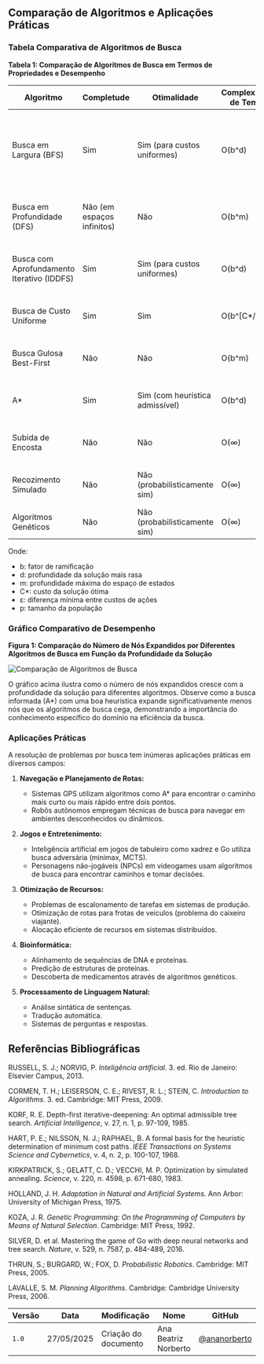 ## Comparação de Algoritmos e Aplicações Práticas

### Tabela Comparativa de Algoritmos de Busca

**Tabela 1: Comparação de Algoritmos de Busca em Termos de Propriedades e Desempenho**

| Algoritmo | Completude | Otimalidade | Complexidade de Tempo | Complexidade de Espaço | Aplicações Típicas |
|-----------|------------|-------------|----------------------|------------------------|-------------------|
| Busca em Largura (BFS) | Sim | Sim (para custos uniformes) | O(b^d) | O(b^d) | Caminhos mais curtos em grafos não ponderados, quebra-cabeças com poucas ações |
| Busca em Profundidade (DFS) | Não (em espaços infinitos) | Não | O(b^m) | O(bm) | Labirintos, quebra-cabeças, análise de jogos |
| Busca com Aprofundamento Iterativo (IDDFS) | Sim | Sim (para custos uniformes) | O(b^d) | O(bd) | Problemas com profundidade de solução desconhecida |
| Busca de Custo Uniforme | Sim | Sim | O(b^[C*/ε]) | O(b^[C*/ε]) | Caminhos de menor custo em grafos ponderados |
| Busca Gulosa Best-First | Não | Não | O(b^m) | O(b^m) | Problemas onde a heurística é informativa |
| A* | Sim | Sim (com heurística admissível) | O(b^d) | O(b^d) | Planejamento de rotas, navegação robótica |
| Subida de Encosta | Não | Não | O(∞) | O(1) | Otimização local, ajuste de parâmetros |
| Recozimento Simulado | Não | Não (probabilisticamente sim) | O(∞) | O(1) | Problemas com muitos máximos locais |
| Algoritmos Genéticos | Não | Não (probabilisticamente sim) | O(∞) | O(p) | Otimização combinatória, design |

Onde:
- b: fator de ramificação
- d: profundidade da solução mais rasa
- m: profundidade máxima do espaço de estados
- C*: custo da solução ótima
- ε: diferença mínima entre custos de ações
- p: tamanho da população

### Gráfico Comparativo de Desempenho

**Figura 1: Comparação do Número de Nós Expandidos por Diferentes Algoritmos de Busca em Função da Profundidade da Solução**

![Comparação de Algoritmos de Busca](comparison_chart.png)

O gráfico acima ilustra como o número de nós expandidos cresce com a profundidade da solução para diferentes algoritmos. Observe como a busca informada (A*) com uma boa heurística expande significativamente menos nós que os algoritmos de busca cega, demonstrando a importância do conhecimento específico do domínio na eficiência da busca.

### Aplicações Práticas

A resolução de problemas por busca tem inúmeras aplicações práticas em diversos campos:

1. **Navegação e Planejamento de Rotas:**
   - Sistemas GPS utilizam algoritmos como A* para encontrar o caminho mais curto ou mais rápido entre dois pontos.
   - Robôs autônomos empregam técnicas de busca para navegar em ambientes desconhecidos ou dinâmicos.

2. **Jogos e Entretenimento:**
   - Inteligência artificial em jogos de tabuleiro como xadrez e Go utiliza busca adversária (minimax, MCTS).
   - Personagens não-jogáveis (NPCs) em videogames usam algoritmos de busca para encontrar caminhos e tomar decisões.

3. **Otimização de Recursos:**
   - Problemas de escalonamento de tarefas em sistemas de produção.
   - Otimização de rotas para frotas de veículos (problema do caixeiro viajante).
   - Alocação eficiente de recursos em sistemas distribuídos.

4. **Bioinformática:**
   - Alinhamento de sequências de DNA e proteínas.
   - Predição de estruturas de proteínas.
   - Descoberta de medicamentos através de algoritmos genéticos.

5. **Processamento de Linguagem Natural:**
   - Análise sintática de sentenças.
   - Tradução automática.
   - Sistemas de perguntas e respostas.



## Referências Bibliográficas

RUSSELL, S. J.; NORVIG, P. *Inteligência artificial*. 3. ed. Rio de Janeiro: Elsevier Campus, 2013.

CORMEN, T. H.; LEISERSON, C. E.; RIVEST, R. L.; STEIN, C. *Introduction to Algorithms*. 3. ed. Cambridge: MIT Press, 2009.

KORF, R. E. Depth-first iterative-deepening: An optimal admissible tree search. *Artificial Intelligence*, v. 27, n. 1, p. 97-109, 1985.

HART, P. E.; NILSSON, N. J.; RAPHAEL, B. A formal basis for the heuristic determination of minimum cost paths. *IEEE Transactions on Systems Science and Cybernetics*, v. 4, n. 2, p. 100-107, 1968.

KIRKPATRICK, S.; GELATT, C. D.; VECCHI, M. P. Optimization by simulated annealing. *Science*, v. 220, n. 4598, p. 671-680, 1983.

HOLLAND, J. H. *Adaptation in Natural and Artificial Systems*. Ann Arbor: University of Michigan Press, 1975.

KOZA, J. R. *Genetic Programming: On the Programming of Computers by Means of Natural Selection*. Cambridge: MIT Press, 1992.

SILVER, D. et al. Mastering the game of Go with deep neural networks and tree search. *Nature*, v. 529, n. 7587, p. 484-489, 2016.

THRUN, S.; BURGARD, W.; FOX, D. *Probabilistic Robotics*. Cambridge: MIT Press, 2005.

LAVALLE, S. M. *Planning Algorithms*. Cambridge: Cambridge University Press, 2006.


| Versão | Data       | Modificação         | Nome                 | GitHub                                      |
|--------|------------|---------------------|----------------------|---------------------------------------------|
| `1.0`  | 27/05/2025 | Criação do documento | Ana Beatriz Norberto | [@ananorberto](https://github.com/ananorberto) |

